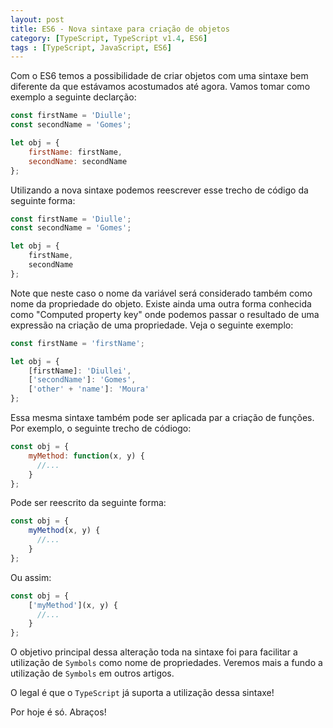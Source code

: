 ```yaml
---
layout: post
title: ES6 - Nova sintaxe para criação de objetos
category: [TypeScript, TypeScript v1.4, ES6]
tags : [TypeScript, JavaScript, ES6]
---
```


Com o ES6 temos a possibilidade de criar objetos com uma sintaxe bem diferente da que estávamos acostumados até agora. Vamos tomar como exemplo a seguinte declarção:

```JavaScript
const firstName = 'Diulle';
const secondName = 'Gomes';

let obj = {
    firstName: firstName,
    secondName: secondName
};
```

Utilizando a nova sintaxe podemos reescrever esse trecho de código da seguinte forma:

```JavaScript
const firstName = 'Diulle';
const secondName = 'Gomes';

let obj = {
    firstName,
    secondName
};
```

Note que neste caso o nome da variável será considerado também como nome da propriedade do objeto. Existe ainda uma outra forma conhecida como "Computed property key" onde podemos passar o resultado de uma expressão na criação de uma propriedade. Veja o seguinte exemplo:

```JavaScript
const firstName = 'firstName';

let obj = {
    [firstName]: 'Diullei',
    ['secondName']: 'Gomes',
    ['other' + 'name']: 'Moura'
};
```

Essa mesma sintaxe também pode ser aplicada par a criação de funções. Por exemplo, o seguinte trecho de códiogo:

```JavaScript
const obj = {
    myMethod: function(x, y) {
      //...
    }
};
```

Pode ser reescrito da seguinte forma:

```JavaScript
const obj = {
    myMethod(x, y) {
      //...
    }
};
```

Ou assim:

```JavaScript
const obj = {
    ['myMethod'](x, y) {
      //...
    }
};
```

O objetivo principal dessa alteração toda na sintaxe foi para facilitar a utilização de `Symbols` como nome de propriedades. Veremos mais a fundo a utilização de `Symbols` em outros artigos.

O legal é que o `TypeScript` já suporta a utilização dessa sintaxe!

Por hoje é só. Abraços!
